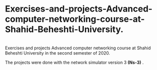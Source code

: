 # Exercises-and-projects-Advanced-computer-networking-course-at-Shahid-Beheshti-University.

<br>
Exercises and projects Advanced computer networking course at Shahid Beheshti University in the second semester of 2020.<br>

The projects were done with the network simulator version 3 <b>(Ns-3)</b> .<br>


